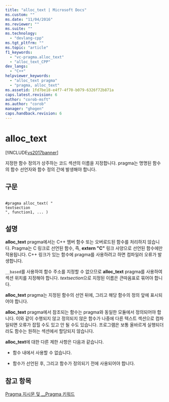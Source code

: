 ```yaml
---
title: "alloc_text | Microsoft Docs"
ms.custom: ""
ms.date: "11/04/2016"
ms.reviewer: ""
ms.suite: ""
ms.technology: 
  - "devlang-cpp"
ms.tgt_pltfrm: ""
ms.topic: "article"
f1_keywords: 
  - "vc-pragma.alloc_text"
  - "alloc_text_CPP"
dev_langs: 
  - "C++"
helpviewer_keywords: 
  - "alloc_text pragma"
  - "pragma, alloc_text"
ms.assetid: 1fd7be18-e4f7-4f70-b079-6326f72b871a
caps.latest.revision: 6
author: "corob-msft"
ms.author: "corob"
manager: "ghogen"
caps.handback.revision: 6
---
```

# alloc_text
[!INCLUDE[vs2017banner](../assembler/inline/includes/vs2017banner.md)]

지정한 함수 정의가 상주하는 코드 섹션의 이름을 지정합니다.  pragma는 명명된 함수의 함수 선언자와 함수 정의 간에 발생해야 합니다.  
  
## 구문  
  
```  
  
#pragma alloc_text( "  
textsection  
", function1, ... )  
```  
  
## 설명  
 **alloc\_text** pragma에서는 C\+\+ 멤버 함수 또는 오버로드된 함수를 처리하지 않습니다.  Pragma는 C 링크로 선언된 함수, 즉, **extern "C"** 링크 사양으로 선언된 함수에만 적용됩니다.  C\+\+ 링크가 있는 함수에 pragma를 사용하려고 하면 컴파일러 오류가 발생합니다.  
  
 `__based`를 사용하여 함수 주소를 지정할 수 없으므로 **alloc\_text** pragma를 사용하여 섹션 위치를 지정해야 합니다.  *textsection*으로 지정된 이름은 큰따옴표로 묶어야 합니다.  
  
 **alloc\_text** pragma는 지정된 함수의 선언 뒤에, 그리고 해당 함수의 정의 앞에 표시되어야 합니다.  
  
 **alloc\_text** pragma에서 참조되는 함수는 pragma와 동일한 모듈에서 정의되어야 합니다.  이와 같이 수행되지 않고 정의되지 않은 함수가 나중에 다른 텍스트 섹션으로 컴파일되면 오류가 잡힐 수도 있고 안 될 수도 있습니다.  프로그램은 보통 올바르게 실행되더라도 함수는 원하는 섹션에서 할당되지 않습니다.  
  
 **alloc\_text**에 대한 다른 제한 사항은 다음과 같습니다.  
  
-   함수 내에서 사용할 수 없습니다.  
  
-   함수가 선언된 후, 그리고 함수가 정의되기 전에 사용되어야 합니다.  
  
## 참고 항목  
 [Pragma 지시문 및 \_\_Pragma 키워드](../preprocessor/pragma-directives-and-the-pragma-keyword.md)